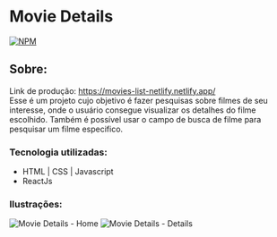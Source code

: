 # Movie Details
[![NPM](https://img.shields.io/npm/l/react)](https://github.com/eduardomartins09/Movies-List/blob/main/LICENSE) 

## Sobre: 
Link de produção: https://movies-list-netlify.netlify.app/
<br />
Esse é um projeto cujo objetivo é fazer pesquisas sobre filmes de seu interesse, onde o usuário consegue visualizar os detalhes do filme escolhido. Também é possível usar o campo de busca 
de filme para pesquisar um filme especifico.

### Tecnologia utilizadas:
- HTML | CSS | Javascript
- ReactJs 

### Ilustrações: 
![Movie Details - Home](https://user-images.githubusercontent.com/102693577/235351734-beb6222d-b6cd-4ecc-a0b2-dffe259783a7.png)
![Movie Details - Details](https://user-images.githubusercontent.com/102693577/235351772-7982e7ed-f968-4504-b83e-d83938586596.png)
